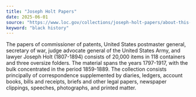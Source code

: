 ```yaml
---
title: "Joseph Holt Papers"
date: 2025-06-01
source: "https://www.loc.gov/collections/joseph-holt-papers/about-this-collection/"
keyword: "black history"
---
```


The papers of commissioner of patents, United States postmaster general, secretary of war, judge advocate general of the United States Army, and lawyer Joseph Holt (1807-1894) consists of 20,000 items in 118 containers and three oversize folders. The material spans the years 1797-1917, with the bulk concentrated in the period 1859-1889. The collection consists principally of correspondence supplemented by diaries, ledgers, account books, bills and receipts, briefs and other legal papers, newspaper clippings, speeches, photographs, and printed matter.